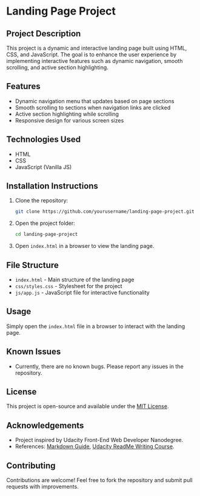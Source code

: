 # Landing Page Project

## Project Description
This project is a dynamic and interactive landing page built using HTML, CSS, and JavaScript. The goal is to enhance the user experience by implementing interactive features such as dynamic navigation, smooth scrolling, and active section highlighting.

## Features
- Dynamic navigation menu that updates based on page sections
- Smooth scrolling to sections when navigation links are clicked
- Active section highlighting while scrolling
- Responsive design for various screen sizes

## Technologies Used
- HTML
- CSS
- JavaScript (Vanilla JS)

## Installation Instructions
1. Clone the repository:
   ```sh
   git clone https://github.com/yourusername/landing-page-project.git
   ```
2. Open the project folder:
   ```sh
   cd landing-page-project
   ```
3. Open `index.html` in a browser to view the landing page.

## File Structure
- `index.html` - Main structure of the landing page
- `css/styles.css` - Stylesheet for the project
- `js/app.js` - JavaScript file for interactive functionality

## Usage
Simply open the `index.html` file in a browser to interact with the landing page.

## Known Issues
- Currently, there are no known bugs. Please report any issues in the repository.

## License
This project is open-source and available under the [MIT License](LICENSE).

## Acknowledgements
- Project inspired by Udacity Front-End Web Developer Nanodegree.
- References: [Markdown Guide](https://www.markdownguide.org/), [Udacity ReadMe Writing Course](https://www.udacity.com/).

## Contributing
Contributions are welcome! Feel free to fork the repository and submit pull requests with improvements.

